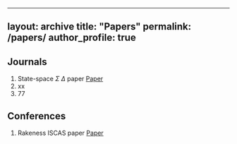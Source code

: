  ---
layout: archive
title: "Papers"
permalink: /papers/
author_profile: true
---

## Journals

1. State-space $\Sigma$ $\Delta$ paper [Paper](http://s-rout.github.io/files/iscas2019_rout.pdf)
2. xx
3. 77


## Conferences
1. Rakeness ISCAS paper [Paper](http://s-rout.github.io/files/iscas2019_rout.pdf)


